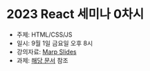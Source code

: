 # 2023 React 세미나 0차시

* 주제: HTML/CSS/JS
* 일시: 9월 1일 금요일 오후 8시
* 강의자료: [Marp Slides](./slides.md)
* 과제: [해당 문서](./hw.md) 참조